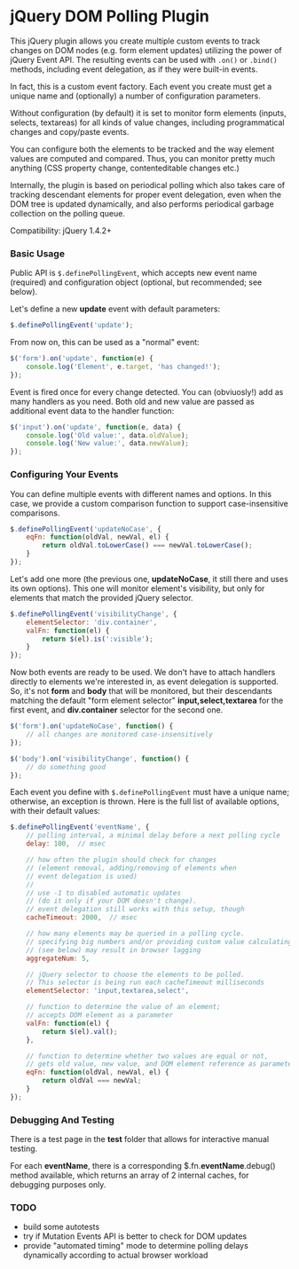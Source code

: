jQuery DOM Polling Plugin
=====================

This jQuery plugin allows you create multiple custom events to track changes on DOM nodes (e.g. form element updates) utilizing the power of jQuery Event API.
The resulting events can be used with `.on()` or `.bind()` methods, including event delegation, as if they were built-in events.

In fact, this is a custom event factory.
Each event you create must get a unique name and (optionally) a number of configuration parameters.

Without configuration (by default) it is set to monitor form elements (inputs, selects, textareas) for all kinds of value changes,
including programmatical changes and copy/paste events.

You can configure both the elements to be tracked and the way element values are computed and compared.
Thus, you can monitor pretty much anything (CSS property change, contenteditable changes etc.)

Internally, the plugin is based on periodical polling which also takes care of tracking descendant elements for proper
event delegation, even when the DOM tree is updated dynamically, and also performs periodical garbage collection on the polling queue.

Compatibility: jQuery 1.4.2+

### Basic Usage

Public API is `$.definePollingEvent`, which accepts new event name (required) and configuration object (optional, but recommended; see below).

Let's define a new **update** event with default parameters:
```javascript
$.definePollingEvent('update');
```

From now on, this can be used as a "normal" event:
```javascript
$('form').on('update', function(e) {
    console.log('Element', e.target, 'has changed!');
});
```

Event is fired once for every change detected. You can (obviuosly!) add as many handlers as you need.
Both old and new value are passed as additional event data to the handler function:
```javascript
$('input').on('update', function(e, data) {
    console.log('Old value:', data.oldValue);
    console.log('New value:', data.newValue);
});
```

### Configuring Your Events

You can define multiple events with different names and options.
In this case, we provide a custom comparison function to support case-insensitive comparisons.
```javascript
$.definePollingEvent('updateNoCase', {
    eqFn: function(oldVal, newVal, el) {
        return oldVal.toLowerCase() === newVal.toLowerCase();
    }
});
```

Let's add one more (the previous one, **updateNoCase**, it still there and uses its own options).
This one will monitor element's visibility, but only for elements that match the provided jQuery selector.
```javascript
$.definePollingEvent('visibilityChange', {
    elementSelector: 'div.container',
    valFn: function(el) {
        return $(el).is(':visible');
    }
});
```

Now both events are ready to be used.
We don't have to attach handlers directly to elements we're interested in, as event delegation is supported.
So, it's not **form** and **body** that will be monitored, but their descendants matching the default
"form element selector" **input,select,textarea** for the first event, and **div.container** selector for the second one.
```javascript
$('form').on('updateNoCase', function() {
    // all changes are monitored case-insensitively
});

$('body').on('visibilityChange', function() {
    // do something good
});
```

Each event you define with `$.definePollingEvent` must have a unique name; otherwise, an exception is thrown.
Here is the full list of available options, with their default values:

```javascript
$.definePollingEvent('eventName', {
    // polling interval, a minimal delay before a next polling cycle
    delay: 100,  // msec

    // how often the plugin should check for changes
    // (element removal, adding/removing of elements when
    // event delegation is used)
    //
    // use -1 to disabled automatic updates
    // (do it only if your DOM doesn't change).
    // event delegation still works with this setup, though
    cacheTimeout: 2000,  // msec

    // how many elements may be queried in a polling cycle.
    // specifying big numbers and/or providing custom value calculating functions
    // (see below) may result in browser lagging
    aggregateNum: 5,

    // jQuery selector to choose the elements to be polled.
    // This selector is being run each cacheTimeout milliseconds
    elementSelector: 'input,textarea,select',

    // function to determine the value of an element;
    // accepts DOM element as a parameter
    valFn: function(el) {
        return $(el).val();
    },

    // function to determine whether two values are equal or not,
    // gets old value, new value, and DOM element reference as parameters
    eqFn: function(oldVal, newVal, el) {
        return oldVal === newVal;
    }
});
```

### Debugging And Testing
There is a test page in the **test** folder that allows for interactive manual testing.

For each **eventName**, there is a corresponding $.fn.<b>eventName</b>.debug() method available, which returns
an array of 2 internal caches, for debugging purposes only.

### TODO
  - build some autotests
  - try if Mutation Events API is better to check for DOM updates
  - provide "automated timing" mode to determine polling delays dynamically according to actual browser workload
